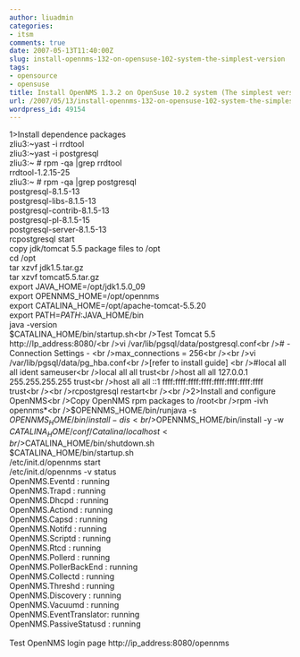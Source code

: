 ```yaml
---
author: liuadmin
categories:
- itsm
comments: true
date: 2007-05-13T11:40:00Z
slug: install-opennms-132-on-opensuse-102-system-the-simplest-version
tags:
- opensource
- opensuse
title: Install OpenNMS 1.3.2 on OpenSuse 10.2 system (The simplest version  )
url: /2007/05/13/install-opennms-132-on-opensuse-102-system-the-simplest-version/
wordpress_id: 49154
---
```


1>Install dependence packages<br />zliu3:~yast -i rrdtool<br />zliu3:~yast -i postgresql<br />zliu3:~ # rpm -qa |grep rrdtool<br />rrdtool-1.2.15-25<br />zliu3:~ # rpm -qa |grep postgresql<br />postgresql-8.1.5-13<br />postgresql-libs-8.1.5-13<br />postgresql-contrib-8.1.5-13<br />postgresql-pl-8.1.5-15<br />postgresql-server-8.1.5-13<br />rcpostgresql start<br />copy jdk/tomcat 5.5 package files to /opt<br />cd /opt<br />tar xzvf jdk1.5.tar.gz<br />tar xzvf tomcat5.5.tar.gz<br />export  JAVA_HOME=/opt/jdk1.5.0_09<br />export OPENNMS_HOME=/opt/opennms<br />export  CATALINA_HOME=/opt/apache-tomcat-5.5.20<br />export PATH=$PATH:$JAVA_HOME/bin<br />java -version<br />$CATALINA_HOME/bin/startup.sh<br />Test Tomcat 5.5 http://Ip_address:8080/<br />vi /var/lib/pgsql/data/postgresql.conf<br /># - Connection Settings - <br />max_connections = 256<br /><br />vi /var/lib/pgsql/data/pg_hba.conf<br />[refer to install guide] <br />#local  all    all             ident   sameuser<br />local all all trust<br />host all all 127.0.0.1 255.255.255.255 trust<br />host all all ::1 ffff:ffff:ffff:ffff:ffff:ffff:ffff:ffff trust<br /><br />rcpostgresql restart<br /><br />2>Install and configure OpenNMS<br />Copy OpenNMS rpm packages to /root<br />rpm -ivh opennms*<br />$OPENNMS_HOME/bin/runjava -s<br />$OPENNMS_HOME/bin/install -dis<br />$OPENNMS_HOME/bin/install -y -w $CATALINA_HOME/conf/Catalina/localhost<br />$CATALINA_HOME/bin/shutdown.sh<br />$CATALINA_HOME/bin/startup.sh<br />/etc/init.d/opennms start<br />/etc/init.d/opennms -v status<br />OpenNMS.Eventd         : running<br />OpenNMS.Trapd          : running<br />OpenNMS.Dhcpd          : running<br />OpenNMS.Actiond        : running<br />OpenNMS.Capsd          : running<br />OpenNMS.Notifd         : running<br />OpenNMS.Scriptd        : running<br />OpenNMS.Rtcd           : running<br />OpenNMS.Pollerd        : running<br />OpenNMS.PollerBackEnd  : running<br />OpenNMS.Collectd       : running<br />OpenNMS.Threshd        : running<br />OpenNMS.Discovery      : running<br />OpenNMS.Vacuumd        : running<br />OpenNMS.EventTranslator: running<br />OpenNMS.PassiveStatusd : running<br /><br />Test OpenNMS login page http://ip_address:8080/opennms
